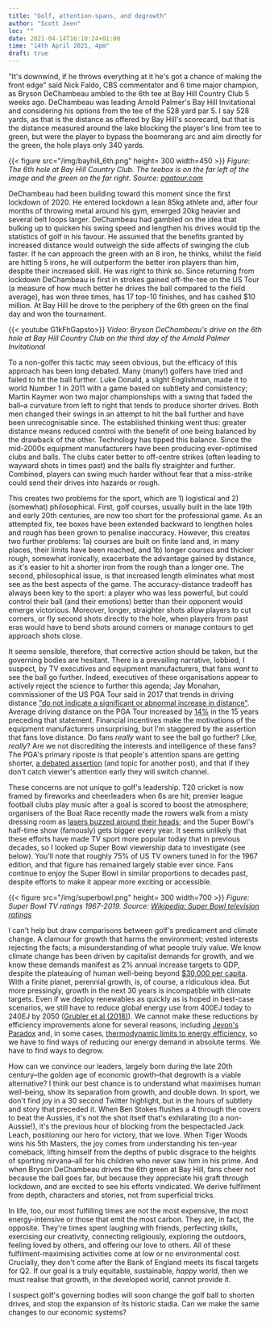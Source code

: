 ```yaml
---
title: "Golf, attention-spans, and degrowth"
author: "Scott Jeen"
loc: ""
date: 2021-04-14T16:10:24+01:00
time: "14th April 2021, 4pm"
draft: true
---
```


"It's downwind, if he throws everything at it he's got a chance of making the front edge" said Nick Faldo, CBS commentator and 6 time major champion, as Bryson DeChambeau ambled to the 6th tee at Bay Hill Country Club 5 weeks ago. DeChambeau was leading Arnold Palmer's Bay Hill Invitational and considering his options from the tee of the 528 yard par 5. I say 528 yards, as that is the distance as offered by Bay Hill's scorecard, but that is the distance measured around the lake blocking the player's line from tee to green, but were the player to bypass the boomerang arc and aim directly for the green, the hole plays only 340 yards.

{{< figure src="/img/bayhill_6th.png" height= 300 width=450 >}}
*Figure: The 6th hole at Bay Hill Country Club. The teebox is on the far left of the image and the green on the far right. Source: [pgatour.com](https://www.pgatour.com/tournaments/arnold-palmer-invitational-presented-by-mastercard.html)*

DeChambeau had been building toward this moment since the first lockdown of 2020. He entered lockdown a lean 85kg athlete and, after four months of throwing metal around his gym, emerged 20kg heavier and several belt loops larger. DeChambeau had gambled on the idea that bulking up to quicken his swing speed and lengthen his drives would tip the statistics of golf in his favour. He assumed that the benefits granted by increased distance would outweigh the side affects of swinging the club faster. If he can approach the green with an 8 iron, he thinks, whilst the field are hitting 5 irons, he will outperform the better iron players than him, despite their increased skill. He was right to think so.  Since returning from lockdown DeChambeau is first in strokes gained off-the-tee on the US Tour (a measure of how much better he drives the ball compared to the field average), has won three times, has 17 top-10 finishes, and has cashed $10 million. At Bay Hill he drove to the periphery of the 6th green on the final day and won the tournament.

{{< youtube G1kFhGapsto>}}
*Video: Bryson DeChambeau's drive on the 6th hole at Bay Hill Country Club on the third day of the Arnold Palmer Invitational*


To a non-golfer this tactic may seem obvious, but the efficacy of this approach has been long debated. Many (many!) golfers have tried and failed to hit the ball further. Luke Donald, a slight Englishman, made it to world Number 1 in 2011 with a game based on subtlety and consistency; Martin Kaymer won two major championships with a swing that faded the ball–a curvature from left to right that tends to produce shorter drives. Both men changed their swings in an attempt to hit the ball further and have been unrecognisable since. The established thinking went thus: greater distance means reduced control with the benefit of one being balanced by the drawback of the other. Technology has tipped this balance. Since the mid-2000s equipment manufacturers have been producing ever-optimised clubs and balls. The clubs cater better to off-centre strikes (often leading to wayward shots in times past) and the balls fly straighter and further. Combined, players can swing much harder without fear that a miss-strike could send their drives into hazards or rough.  

This creates two problems for the sport, which are 1) logistical and 2) (somewhat) philosophical. First, golf courses, usually built in the late 19th and early 20th centuries, are now too short for the professional game. As an attempted fix, tee boxes have been extended backward to lengthen holes and rough has been grown to penalise inaccuracy. However, this creates two further problems: 1a) courses are built on finite land and, in many places, their limits have been reached, and 1b) longer courses and thicker rough, somewhat ironically, exacerbate the advantage gained by distance, as it's easier to hit a shorter iron from the rough than a longer one. The second, philosophical issue, is that increased length eliminates what most see as the best aspects of the game. The accuracy-distance tradeoff has always been key to the sport: a player who was less powerful, but could control their ball (and their emotions) better than their opponent would emerge victorious. Moreover, longer, straighter shots allow players to cut corners, or fly second shots directly to the hole, when players from past eras would have to bend shots around corners or manage contours to get approach shots close.

It seems sensible, therefore, that corrective action should be taken, but the governing bodies are hesitant. There is a prevailing narrative, lobbied, I suspect, by TV executives and equipment manufacturers, that fans *want* to see the ball go further. Indeed, executives of these organisations appear to actively reject the science to further this agenda; Jay Monahan, commissioner of the US PGA Tour said in 2017 that trends in driving distance ["do not indicate a significant or abnormal increase in distance"]([https://www.golfchannel.com/news/pga-tour-pga-america-issue-statements-study](https://www.golfchannel.com/news/pga-tour-pga-america-issue-statements-study)). Average driving distance on the PGA Tour increased by [14\%]([https://www.pgatour.com/content/pgatour/stats/stat.101.y2017.html](https://www.pgatour.com/content/pgatour/stats/stat.101.y2017.html)) in the 15 years preceding that statement. Financial incentives make the motivations of the equipment manufacturers unsurprising, but I'm staggered by the assertion that fans love distance. Do fans *really* want to see the ball go further? Like, *really*? Are we not discrediting the interests and intelligence of these fans? The PGA's primary riposte is that people's attention spans are getting shorter, [a debated assertion](https://www.bbc.co.uk/news/health-38896790) (and topic for another post), and that if they don't catch viewer's attention early they will switch channel.

These concerns are not unique to golf's leadership. T20 cricket is now framed by fireworks and cheerleaders when 6s are hit; premier league football clubs play music after a goal is scored to boost the atmosphere; organisers of the Boat Race recently made the rowers walk from a misty dressing room as [lasers buzzed around their heads]([https://youtu.be/oi_Lo4QuhtU?t=2898](https://youtu.be/oi_Lo4QuhtU?t=2898)); and the Super Bowl's half-time show (famously) gets bigger every year. It seems unlikely that these efforts have made TV sport more popular today that in previous decades, so I looked up Super Bowl viewership data to investigate (see below). You'll note that roughly 75\% of US TV owners tuned in for the 1967 edition, and that figure has remained largely stable ever since. Fans continue to enjoy the Super Bowl in similar proportions to decades past, despite efforts to make it appear more exciting or accessible.

{{< figure src="/img/superbowl.png" height= 300 width=700 >}}
*Figure: Super Bowl TV ratings 1967-2019. Source: [Wikipedia: Super Bowl television ratings](https://en.wikipedia.org/wiki/Super_Bowl_television_ratings)*
 
I can't help but draw comparisons between golf's predicament and climate change. A clamour for growth that harms the environment; vested interests rejecting the facts; a misunderstanding of what people truly value. We know climate change has been driven by capitalist demands for growth, and we know these demands manifest as 2\% annual increase targets to GDP, despite the plateauing of human well-being beyond [\$30,000 per capita]([https://ourworldindata.org/grapher/gdp-vs-happiness?xScale=linear&minPopulationFilter=1000000&time=2018](https://ourworldindata.org/grapher/gdp-vs-happiness?xScale=linear&minPopulationFilter=1000000&time=2018)). With a finite planet, perennial growth, is, of course, a ridiculous idea. But more pressingly, growth in the next 30 years is incompatible with climate targets. Even if we deploy renewables as quickly as is hoped in best-case scenarios, we still have to reduce global energy use from 400EJ today to 240EJ by 2050 ([Grubler et al (2018)]([https://www.nature.com/articles/s41560-018-0172-6](https://www.nature.com/articles/s41560-018-0172-6))). We cannot make these reductions by efficiency improvements alone for several reasons, including [Jevon's Paradox](https://bit.ly/3ddJWrf) and, in some cases, [thermodynamic limits to energy efficiency](https://www.sciencedirect.com/science/article/pii/S0360544210000265), so we have to find ways of reducing our energy demand in absolute terms. We have to find ways to degrow.

How can we convince our leaders, largely born during the late 20th century–the golden age of economic growth–that degrowth is a viable alternative? I think our best chance is to understand what maximises human well-being, show its separation from growth, and double down. In sport, we don't find joy in a 30 second Twitter highlight, but in the hours of subtlety and story that preceded it. When Ben Stokes flushes a 4 through the covers to beat the Aussies, it's not the shot itself that's exhilarating (to a non-Aussie!), it's the previous hour of blocking from the bespectacled Jack Leach, positioning our hero for victory, that we love. When Tiger Woods wins his 5th Masters, the joy comes from understanding his ten-year comeback, lifting himself from the depths of public disgrace to the heights of sporting nirvana–all for his children who never saw him in his prime. And when Bryson DeChambeau drives the 6th green at Bay Hill, fans cheer not because the ball goes far, but because they appreciate his graft through lockdown, and are excited to see his efforts vindicated. We derive fulfilment from depth, characters and stories, not from superficial tricks.

In life, too, our most fulfilling times are not the most expensive, the most energy-intensive or those that emit the most carbon. They are, in fact, the opposite. They're times spent laughing with friends, perfecting skills, exercising our creativity, connecting religiously, exploring the outdoors, feeling loved by others, and offering our love to others. All of these fulfilment-maximising activities come at low or no environmental cost. Crucially, they don't come after the Bank of England meets its fiscal targets for Q2. If our goal is a truly equitable, sustainable, *happy* world, then we must realise that growth, in the developed world, cannot provide it.

I suspect golf's governing bodies will soon change the golf ball to shorten drives, and stop the expansion of its historic stadia. Can we make the same changes to our economic systems?